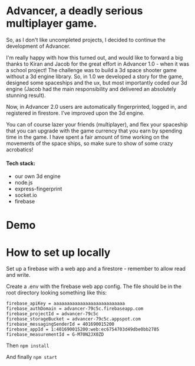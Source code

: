 # Advancer, a deadly serious multiplayer game.
So, as I don't like uncompleted projects, I decided to continue the development of Advancer.

I'm really happy with how this turned out, and would like to forward a big thanks to Kiran and Jacob for the great effort in Advancer 1.0 - when it was a school project! The challenge was to build a 3d space shooter game without a 3d engine library. So, in 1.0 we developed a story for the game, designed some spaceships and the ux, but most importantly coded our 3d engine (Jacob had the main responsibility and delivered an absolutely stunning result).

Now, in Advancer 2.0 users are automatically fingerprinted, logged in, and registered in firestore. I've improved upon the 3d engine.

You can of course lazer your friends (multiplayer), and flex your spaceship that you can upgrade with the game currency that you earn by spending time in the game. I have spent a fair amount of time working on the movements of the space ships, so make sure to show of some crazy acrobatics! 

#### Tech stack:
 - our own 3d engine
 - node.js
 - express-fingerprint
 - socket.io
 - firebase


# Demo


# How to set up locally
Set up a firebase with a web app and a firestore - remember to allow read and write.

Create a .env with the firebase web app config. The file should be in the root directory looking something like this:
                
```.env
firebase_apiKey = aaaaaaaaaaaaaaaaaaaaaaaaaaa
firebase_authDomain = advancer-79c5c.firebaseapp.com
firebase_projectId = advancer-79c5c
firebase_storageBucket = advancer-79c5c.appspot.com
firebase_messagingSenderId = 401690015200
firebase_appId = 1:401690015200:web:ec6754703d49dbe0bb2785
firebase_measurementId = G-M70N2JX0ZD
```

Then `npm install`

And finally `npm start`